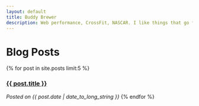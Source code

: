 ```yaml
---
layout: default
title: Buddy Brewer
description: Web performance, CrossFit, NASCAR. I like things that go fast.
---
```


Blog Posts
==========

{% for post in site.posts limit:5 %}
### <a href="{{ post.url }}">{{ post.title }}</a>
<em>Posted on {{ post.date | date_to_long_string }}</em>
{% endfor %}

